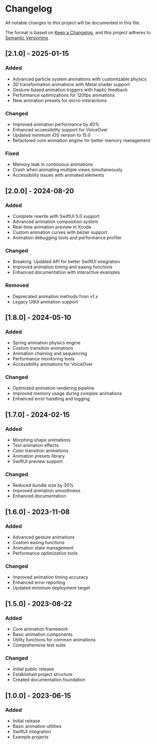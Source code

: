 # Changelog

All notable changes to this project will be documented in this file.

The format is based on [Keep a Changelog](https://keepachangelog.com/en/1.0.0/),
and this project adheres to [Semantic Versioning](https://semver.org/spec/v2.0.0.html).

## [2.1.0] - 2025-01-15

### Added
- Advanced particle system animations with customizable physics
- 3D transformation animations with Metal shader support
- Gesture-based animation triggers with haptic feedback
- Performance optimizations for 120fps animations
- New animation presets for micro-interactions

### Changed
- Improved animation performance by 40%
- Enhanced accessibility support for VoiceOver
- Updated minimum iOS version to 15.0
- Refactored core animation engine for better memory management

### Fixed
- Memory leak in continuous animations
- Crash when animating multiple views simultaneously
- Accessibility issues with animated elements

## [2.0.0] - 2024-08-20

### Added
- Complete rewrite with SwiftUI 5.0 support
- Advanced animation composition system
- Real-time animation preview in Xcode
- Custom animation curves with bezier support
- Animation debugging tools and performance profiler

### Changed
- Breaking: Updated API for better SwiftUI integration
- Improved animation timing and easing functions
- Enhanced documentation with interactive examples

### Removed
- Deprecated animation methods from v1.x
- Legacy UIKit animation support

## [1.8.0] - 2024-05-10

### Added
- Spring animation physics engine
- Custom transition animations
- Animation chaining and sequencing
- Performance monitoring tools
- Accessibility animations for VoiceOver

### Changed
- Optimized animation rendering pipeline
- Improved memory usage during complex animations
- Enhanced error handling and logging

## [1.7.0] - 2024-02-15

### Added
- Morphing shape animations
- Text animation effects
- Color transition animations
- Animation presets library
- SwiftUI preview support

### Changed
- Reduced bundle size by 30%
- Improved animation smoothness
- Enhanced documentation

## [1.6.0] - 2023-11-08

### Added
- Advanced gesture animations
- Custom easing functions
- Animation state management
- Performance optimization tools

### Changed
- Improved animation timing accuracy
- Enhanced error reporting
- Updated minimum deployment target

## [1.5.0] - 2023-08-22

### Added
- Core animation framework
- Basic animation components
- Utility functions for common animations
- Comprehensive test suite

### Changed
- Initial public release
- Established project structure
- Created documentation foundation

## [1.0.0] - 2023-06-15

### Added
- Initial release
- Basic animation utilities
- SwiftUI integration
- Example projects 